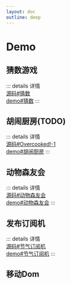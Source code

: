 ```yaml
---
layout: doc
outline: deep
---
```


# Demo

## 猜数游戏

::: details 详情  
  [源码#猜数](https://github.com/zhiyanzhaijie/SimpleCodeGuide/tree/main/docs/project/frontEnd/js/demoCode/random)  
  [demo#猜数](https://www.bilibili.com/video/BV11c411k79k?p=4)
:::

## 胡闹厨房(TODO)

::: details 详情  
  [源码#Overcooked!-1](https://github.com/zhiyanzhaijie/SimpleCodeGuide/tree/main/docs/project/frontEnd/js/demoCode/overcooked)  
  [demo#胡闹厨房](https://www.bilibili.com/video/BV11c411k79k?p=4)
:::

## 动物森友会

::: details 详情  
  [源码#动物森友会](https://github.com/zhiyanzhaijie/SimpleCodeGuide/tree/main/docs/project/frontEnd/js/demoCode/animal)  
  [demo#动物森友会](https://www.bilibili.com/video/BV11c411k79k?p=5)
:::

## 发布订阅机

::: details 详情  
  [源码#节气订阅机](https://github.com/zhiyanzhaijie/SimpleCodeGuide/tree/main/docs/project/frontEnd/js/demoCode/subscribe)  
  [demo#节气订阅机](https://www.bilibili.com/video/BV11c411k79k?p=6)
:::

## 移动Dom
